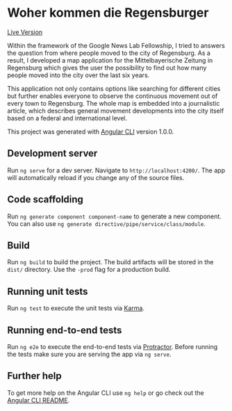 # Woher kommen die Regensburger

[Live Version](http://stories.mittelbayerische.de/interaktiv/woher-kommen-die-regensburger)

Within the framework of the Google News Lab Fellowship, I tried to answers the question from where people moved to the city of Regensburg. As a result, I developed a map application for the Mittelbayerische Zeitung in Regensburg which gives the user the possibility to find out how many people moved into the city over the last six years. 

This application not only contains options like searching for different cities but further enables everyone to observe the continuous movement out of every town to Regensburg. The whole map is embedded into a journalistic article, which describes general movement developments into the city itself based on a federal and international level. 

This project was generated with [Angular CLI](https://github.com/angular/angular-cli) version 1.0.0.

## Development server

Run `ng serve` for a dev server. Navigate to `http://localhost:4200/`. The app will automatically reload if you change any of the source files.

## Code scaffolding

Run `ng generate component component-name` to generate a new component. You can also use `ng generate directive/pipe/service/class/module`.

## Build

Run `ng build` to build the project. The build artifacts will be stored in the `dist/` directory. Use the `-prod` flag for a production build.

## Running unit tests

Run `ng test` to execute the unit tests via [Karma](https://karma-runner.github.io).

## Running end-to-end tests

Run `ng e2e` to execute the end-to-end tests via [Protractor](http://www.protractortest.org/).
Before running the tests make sure you are serving the app via `ng serve`.

## Further help

To get more help on the Angular CLI use `ng help` or go check out the [Angular CLI README](https://github.com/angular/angular-cli/blob/master/README.md).
